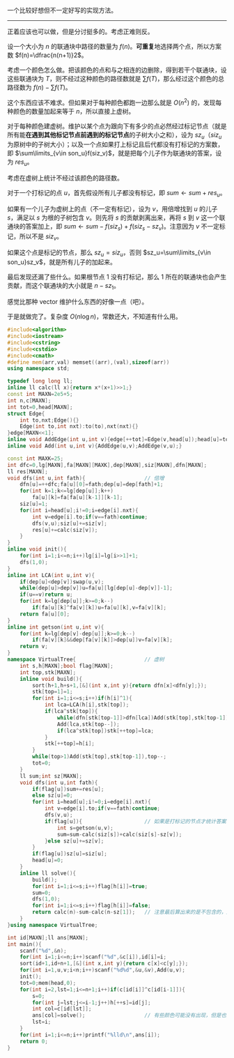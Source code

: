 一个比较好想但不一定好写的实现方法。

---

正着应该也可以做，但是分讨挺多的。考虑正难则反。

设一个大小为 $n$ 的联通块中路径的数量为 $f(n)$。**可重复**地选择两个点，所以方案数 $f(n)=\dfrac{n(n+1)}2$。

考虑一个颜色怎么做。把该颜色的点和与之相连的边删除，得到若干个联通块，设这些联通块为 $T$，则不经过这种颜色的路径数就是 $\sum f(T)$，那么经过这个颜色的总路径数为 $f(n)-\sum f(T)$。

这个东西应该不难求。但如果对于每种颜色都跑一边那么就是 $O(n^2)$ 的，发现每种颜色的数量加起来等于 $n$，所以直接上虚树。

对于每种颜色建虚树。维护以某个点为跟向下有多少的点必然经过标记节点（就是所有能**在遇到其他标记节点前遇到的标记节点**的子树大小之和），设为 $sz_u$（$siz_u$ 为原树中的子树大小）；以及一个点如果打上标记且后代都没有打标记的方案数，即 $\sum\limits_{v\in son_u}f(siz_v)$，就是把每个儿子作为联通块的答案，设为 $res_u$。

考虑在虚树上统计不经过该颜色的路径数。

对于一个打标记的点 $u$，首先假设所有儿子都没有标记，即 $sum\gets sum+res_u$。

如果有一个儿子为虚树上的点（不一定有标记），设为 $v$，用倍增找到 $u$ 的儿子 $s$，满足以 $s$ 为根的子树包含 $v$。则先将 $s$ 的贡献剥离出来，再将 $s$ 到 $v$ 这一个联通块的答案加上，即 $sum\gets sum-f(siz_s)+f(siz_s-sz_v)$。注意因为 $v$ 不一定标记，所以不是 $siz_v$。

如果这个点是标记的节点，那么 $sz_u=siz_u$，否则 $sz_u=\sum\limits_{v\in son_u}sz_v$，就是所有儿子的加起来。

最后发现还漏了些什么。如果根节点 $1$ 没有打标记，那么 $1$ 所在的联通块也会产生贡献，而这个联通块的大小就是 $n-sz_1$。

感觉比那种 vector 维护什么东西的好像一点（吧）。

于是就做完了。复杂度 $O(n\log n)$，常数还大，不知道有什么用。

```cpp
#include<algorithm>
#include<iostream>
#include<cstring>
#include<cstdio>
#include<cmath>
#define mem(arr,val) memset((arr),(val),sizeof(arr))
using namespace std;

typedef long long ll;
inline ll calc(ll x){return x*(x+1)>>1;}
const int MAXN=2e5+5;
int n,c[MAXN];
int tot=0,head[MAXN];
struct Edge{
	int to,nxt;Edge(){}
	Edge(int to,int nxt):to(to),nxt(nxt){}
}edge[MAXN<<1];
inline void AddEdge(int u,int v){edge[++tot]=Edge(v,head[u]);head[u]=tot;}
inline void Add(int u,int v){AddEdge(u,v);AddEdge(v,u);}

const int MAXK=25;
int dfc=0,lg[MAXN],fa[MAXN][MAXK],dep[MAXN],siz[MAXN],dfn[MAXN];
ll res[MAXN];
void dfs(int u,int fath){					// 倍增
	dfn[u]=++dfc;fa[u][0]=fath;dep[u]=dep[fath]+1;
	for(int k=1;k<=lg[dep[u]];k++)
		fa[u][k]=fa[fa[u][k-1]][k-1];
	siz[u]=1;
	for(int i=head[u];i!=0;i=edge[i].nxt){
		int v=edge[i].to;if(v==fath)continue;
		dfs(v,u);siz[u]+=siz[v];
		res[u]+=calc(siz[v]);
	}
}
inline void init(){
	for(int i=1;i<=n;i++)lg[i]=lg[i>>1]+1;
	dfs(1,0);
}
inline int LCA(int u,int v){
	if(dep[u]<dep[v])swap(u,v);
	while(dep[u]>dep[v])u=fa[u][lg[dep[u]-dep[v]]-1];
	if(u==v)return u;
	for(int k=lg[dep[u]];k>=0;k--)
		if(fa[u][k]^fa[v][k])u=fa[u][k],v=fa[v][k];
	return fa[u][0];
}
inline int getson(int u,int v){
	for(int k=lg[dep[v]-dep[u]];k>=0;k--)
		if(fa[v][k]&&dep[fa[v][k]]>dep[u])v=fa[v][k];
	return v;
}
namespace VirtualTree{						// 虚树
	int s,h[MAXN];bool flag[MAXN];
	int top,stk[MAXN];
	inline void build(){
		sort(h+1,h+s+1,[&](int x,int y){return dfn[x]<dfn[y];});
		stk[top=1]=1;
		for(int i=1;i<=s;i++)if(h[i]^1){
			int lca=LCA(h[i],stk[top]);
			if(lca^stk[top]){
				while(dfn[stk[top-1]]>dfn[lca])Add(stk[top],stk[top-1]),top--;
				Add(lca,stk[top--]);
				if(lca^stk[top])stk[++top]=lca;
			}
			stk[++top]=h[i];
		}
		while(top>1)Add(stk[top],stk[top-1]),top--;
		tot=0;
	}
	ll sum;int sz[MAXN];
	void dfs(int u,int fath){
		if(flag[u])sum+=res[u];
		else sz[u]=0;
		for(int i=head[u];i!=0;i=edge[i].nxt){
			int v=edge[i].to;if(v==fath)continue;
			dfs(v,u);
			if(flag[u]){					// 如果是打标记的节点才统计答案.
				int s=getson(u,v);
				sum=sum-calc(siz[s])+calc(siz[s]-sz[v]);
			}else sz[u]+=sz[v];
		}
		if(flag[u])sz[u]=siz[u];
		head[u]=0;
	}
	inline ll solve(){
		build();
		for(int i=1;i<=s;i++)flag[h[i]]=true;
		sum=0;
		dfs(1,0);
		for(int i=1;i<=s;i++)flag[h[i]]=false;
		return calc(n)-sum-calc(n-sz[1]);	// 注意最后算出来的是不包含的，所有包含的要用所有减不包含。
	}
}using namespace VirtualTree;

int id[MAXN];ll ans[MAXN];
int main(){
	scanf("%d",&n);
	for(int i=1;i<=n;i++)scanf("%d",&c[i]),id[i]=i;
	sort(id+1,id+n+1,[&](int x,int y){return c[x]<c[y];});
	for(int i=1,u,v;i<n;i++)scanf("%d%d",&u,&v),Add(u,v);
	init();
	tot=0;mem(head,0);
	for(int i=2,lst=1;i<=n+1;i++)if(c[id[i]]^c[id[i-1]]){
		s=0;
		for(int j=lst;j<=i-1;j++)h[++s]=id[j];
		int col=c[id[lst]];
		ans[col]=solve();					// 有些颜色可能没有出现，但是也要输出 0，所有不能直接在这里输出。
		lst=i;
	}
	for(int i=1;i<=n;i++)printf("%lld\n",ans[i]);
	return 0;
}
```